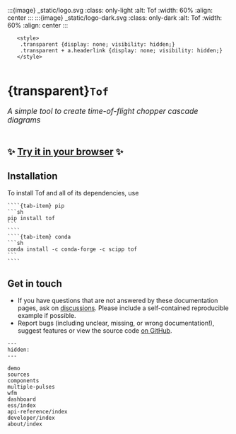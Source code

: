 :::{image} _static/logo.svg
:class: only-light
:alt: Tof
:width: 60%
:align: center
:::
:::{image} _static/logo-dark.svg
:class: only-dark
:alt: Tof
:width: 60%
:align: center
:::

```{raw} html
   <style>
    .transparent {display: none; visibility: hidden;}
    .transparent + a.headerlink {display: none; visibility: hidden;}
   </style>
```

```{role} transparent
```

# {transparent}`Tof`

<span style="font-size:1.2em;font-style:italic;color:var(--pst-color-text-muted)">
  A simple tool to create time-of-flight chopper cascade diagrams
  </br></br>
</span>

## ✨ [Try it in your browser](https://scipp.github.io/toflite/lab/index.html?path=app.ipynb) ✨


## Installation

To install Tof and all of its dependencies, use

`````{tab-set}
````{tab-item} pip
```sh
pip install tof
```
````
````{tab-item} conda
```sh
conda install -c conda-forge -c scipp tof
```
````
`````

## Get in touch

- If you have questions that are not answered by these documentation pages, ask on [discussions](https://github.com/scipp/tof/discussions). Please include a self-contained reproducible example if possible.
- Report bugs (including unclear, missing, or wrong documentation!), suggest features or view the source code [on GitHub](https://github.com/scipp/tof).

```{toctree}
---
hidden:
---

demo
sources
components
multiple-pulses
wfm
dashboard
ess/index
api-reference/index
developer/index
about/index
```
